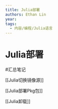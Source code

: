 ```yaml
---
title: Julia部署
authors: Ethan Lin
year:
tags:
  - 内容/编程/Julia语言 
---
```


# Julia部署




#汇总笔记

[[Julia切换镜像源]]

[[Julia部署Pkg包]]

[[Julia卸载]]